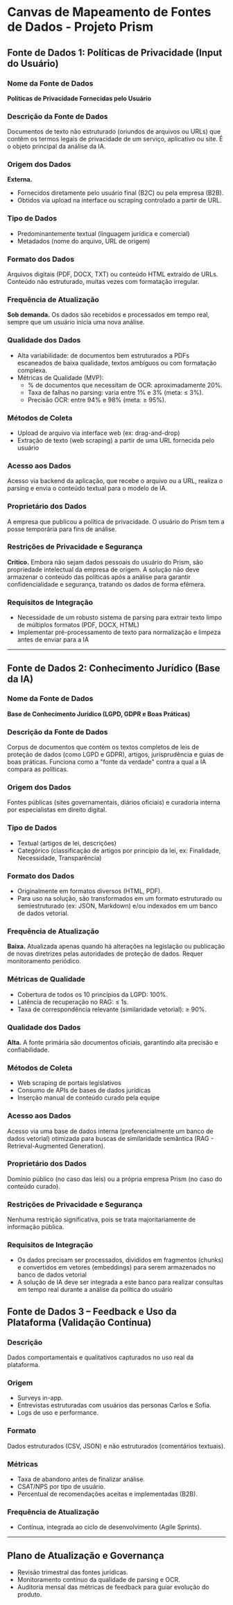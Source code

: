 # Canvas de Mapeamento de Fontes de Dados - Projeto Prism

## Fonte de Dados 1: Políticas de Privacidade (Input do Usuário)

### Nome da Fonte de Dados
**Políticas de Privacidade Fornecidas pelo Usuário**

### Descrição da Fonte de Dados
Documentos de texto não estruturado (oriundos de arquivos ou URLs) que contêm os termos legais de privacidade de um serviço, aplicativo ou site. É o objeto principal da análise da IA.

### Origem dos Dados
**Externa.** 
- Fornecidos diretamente pelo usuário final (B2C) ou pela empresa (B2B).
- Obtidos via upload na interface ou scraping controlado a partir de URL.

### Tipo de Dados
- Predominantemente textual (linguagem jurídica e comercial)
- Metadados (nome do arquivo, URL de origem)

### Formato dos Dados
Arquivos digitais (PDF, DOCX, TXT) ou conteúdo HTML extraído de URLs. Conteúdo não estruturado, muitas vezes com formatação irregular.

### Frequência de Atualização
**Sob demanda.** Os dados são recebidos e processados em tempo real, sempre que um usuário inicia uma nova análise.

### Qualidade dos Dados
- Alta variabilidade: de documentos bem estruturados a PDFs escaneados de baixa qualidade, textos ambíguos ou com formatação complexa.
- Métricas de Qualidade (MVP):
	- % de documentos que necessitam de OCR: aproximadamente 20%.
 	-   Taxa de falhas no parsing: varia entre 1% e 3% (meta: ≤ 3%).
	-   Precisão OCR: entre 94% e 98% (meta: ≥ 95%).

### Métodos de Coleta
- Upload de arquivo via interface web (ex: drag-and-drop)
- Extração de texto (web scraping) a partir de uma URL fornecida pelo usuário

### Acesso aos Dados
Acesso via backend da aplicação, que recebe o arquivo ou a URL, realiza o parsing e envia o conteúdo textual para o modelo de IA.

### Proprietário dos Dados
A empresa que publicou a política de privacidade. O usuário do Prism tem a posse temporária para fins de análise.

### Restrições de Privacidade e Segurança
**Crítico.** Embora não sejam dados pessoais do usuário do Prism, são propriedade intelectual da empresa de origem. A solução não deve armazenar o conteúdo das políticas após a análise para garantir confidencialidade e segurança, tratando os dados de forma efêmera.

### Requisitos de Integração
- Necessidade de um robusto sistema de parsing para extrair texto limpo de múltiplos formatos (PDF, DOCX, HTML)
- Implementar pré-processamento de texto para normalização e limpeza antes de enviar para a IA

---

## Fonte de Dados 2: Conhecimento Jurídico (Base da IA)

### Nome da Fonte de Dados
**Base de Conhecimento Jurídico (LGPD, GDPR e Boas Práticas)**

### Descrição da Fonte de Dados
Corpus de documentos que contém os textos completos de leis de proteção de dados (como LGPD e GDPR), artigos, jurisprudência e guias de boas práticas. Funciona como a "fonte da verdade" contra a qual a IA compara as políticas.

### Origem dos Dados
Fontes públicas (sites governamentais, diários oficiais) e curadoria interna por especialistas em direito digital.

### Tipo de Dados
- Textual (artigos de lei, descrições)
- Categórico (classificação de artigos por princípio da lei, ex: Finalidade, Necessidade, Transparência)

### Formato dos Dados
- Originalmente em formatos diversos (HTML, PDF).
- Para uso na solução, são transformados em um formato estruturado ou semiestruturado (ex: JSON, Markdown) e/ou indexados em um banco de dados vetorial.

### Frequência de Atualização
**Baixa.** Atualizada apenas quando há alterações na legislação ou publicação de novas diretrizes pelas autoridades de proteção de dados. Requer monitoramento periódico.

### Métricas de Qualidade
- Cobertura de todos os 10 princípios da LGPD: 100%.
- Latência de recuperação no RAG: ≤ 1s.
- Taxa de correspondência relevante (similaridade vetorial): ≥ 90%.

### Qualidade dos Dados
**Alta.** A fonte primária são documentos oficiais, garantindo alta precisão e confiabilidade.

### Métodos de Coleta
- Web scraping de portais legislativos
- Consumo de APIs de bases de dados jurídicas
- Inserção manual de conteúdo curado pela equipe

### Acesso aos Dados
Acesso via uma base de dados interna (preferencialmente um banco de dados vetorial) otimizada para buscas de similaridade semântica (RAG - Retrieval-Augmented Generation).

### Proprietário dos Dados
Domínio público (no caso das leis) ou a própria empresa Prism (no caso do conteúdo curado).

### Restrições de Privacidade e Segurança
Nenhuma restrição significativa, pois se trata majoritariamente de informação pública.

### Requisitos de Integração
- Os dados precisam ser processados, divididos em fragmentos (chunks) e convertidos em vetores (embeddings) para serem armazenados no banco de dados vetorial
- A solução de IA deve ser integrada a este banco para realizar consultas em tempo real durante a análise da política do usuário

## Fonte de Dados 3 – Feedback e Uso da Plataforma (Validação Contínua)

### Descrição
Dados comportamentais e qualitativos capturados no uso real da plataforma.

### Origem
- Surveys in-app.
- Entrevistas estruturadas com usuários das personas Carlos e Sofia.
- Logs de uso e performance.

### Formato
Dados estruturados (CSV, JSON) e não estruturados (comentários textuais).

### Métricas
- Taxa de abandono antes de finalizar análise.
- CSAT/NPS por tipo de usuário.
- Percentual de recomendações aceitas e implementadas (B2B).

### Frequência de Atualização
- Contínua, integrada ao ciclo de desenvolvimento (Agile Sprints).

---
## Plano de Atualização e Governança
- Revisão trimestral das fontes jurídicas.
- Monitoramento contínuo da qualidade de parsing e OCR.
- Auditoria mensal das métricas de feedback para guiar evolução do produto.

